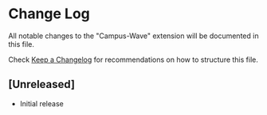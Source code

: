 # Change Log

All notable changes to the "Campus-Wave" extension will be documented in this file.

Check [Keep a Changelog](http://keepachangelog.com/) for recommendations on how to structure this file.

## [Unreleased]

- Initial release
